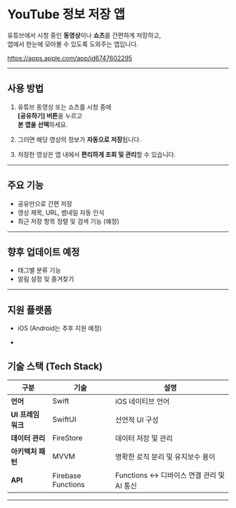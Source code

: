 # YouTube 정보 저장 앱

유튜브에서 시청 중인 **동영상**이나 **쇼츠**를 간편하게 저장하고,  
앱에서 한눈에 모아볼 수 있도록 도와주는 앱입니다.



https://apps.apple.com/app/id6747602295


---

## 사용 방법

1. 유튜브 동영상 또는 쇼츠를 시청 중에  
    **[공유하기] 버튼**을 누르고  
    **본 앱을 선택**하세요.

2. 그러면 해당 영상의 정보가 **자동으로 저장**됩니다.

3. 저장한 영상은 앱 내에서 **편리하게 조회 및 관리**할 수 있습니다.

---

## 주요 기능

- 공유만으로 간편 저장
- 영상 제목, URL, 썸네일 자동 인식
- 최근 저장 항목 정렬 및 검색 기능 (예정)

---

## 향후 업데이트 예정

- 태그별 분류 기능
- 알림 설정 및 즐겨찾기

---

## 지원 플랫폼

- iOS (Android는 추후 지원 예정)

- 
## 기술 스택 (Tech Stack)

| 구분              | 기술      | 설명                              |
| ----------------- | --------- | --------------------------------- |
| **언어**         | Swift     | iOS 네이티브 언어                 |
| **UI 프레임워크** | SwiftUI   | 선언적 UI 구성                    |
| **데이터 관리**   | FireStore | 데이터 저장 및 관리          |
| **아키텍처 패턴** | MVVM      | 명확한 로직 분리 및 유지보수 용이 |
| **API** | Firebase Functions  | Functions <-> 디바이스 연결 관리 및 AI 통신 |

------

## 

